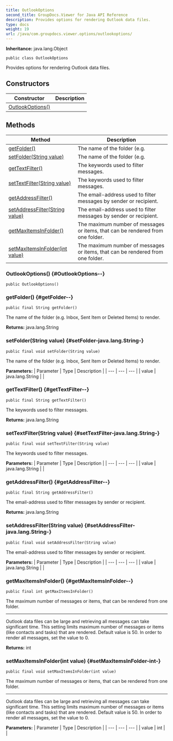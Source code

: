 ```yaml
---
title: OutlookOptions
second_title: GroupDocs.Viewer for Java API Reference
description: Provides options for rendering Outlook data files.
type: docs
weight: 19
url: /java/com.groupdocs.viewer.options/outlookoptions/
---
```

**Inheritance:**
java.lang.Object
```
public class OutlookOptions
```

Provides options for rendering Outlook data files.
## Constructors

| Constructor | Description |
| --- | --- |
| [OutlookOptions()](#OutlookOptions--) |  |
## Methods

| Method | Description |
| --- | --- |
| [getFolder()](#getFolder--) | The name of the folder (e.g. |
| [setFolder(String value)](#setFolder-java.lang.String-) | The name of the folder (e.g. |
| [getTextFilter()](#getTextFilter--) | The keywords used to filter messages. |
| [setTextFilter(String value)](#setTextFilter-java.lang.String-) | The keywords used to filter messages. |
| [getAddressFilter()](#getAddressFilter--) | The email-address used to filter messages by sender or recipient. |
| [setAddressFilter(String value)](#setAddressFilter-java.lang.String-) | The email-address used to filter messages by sender or recipient. |
| [getMaxItemsInFolder()](#getMaxItemsInFolder--) | The maximum number of messages or items, that can be rendered from one folder. |
| [setMaxItemsInFolder(int value)](#setMaxItemsInFolder-int-) | The maximum number of messages or items, that can be rendered from one folder. |
### OutlookOptions() {#OutlookOptions--}
```
public OutlookOptions()
```


### getFolder() {#getFolder--}
```
public final String getFolder()
```


The name of the folder (e.g. Inbox, Sent Item or Deleted Items) to render.

**Returns:**
java.lang.String
### setFolder(String value) {#setFolder-java.lang.String-}
```
public final void setFolder(String value)
```


The name of the folder (e.g. Inbox, Sent Item or Deleted Items) to render.

**Parameters:**
| Parameter | Type | Description |
| --- | --- | --- |
| value | java.lang.String |  |

### getTextFilter() {#getTextFilter--}
```
public final String getTextFilter()
```


The keywords used to filter messages.

**Returns:**
java.lang.String
### setTextFilter(String value) {#setTextFilter-java.lang.String-}
```
public final void setTextFilter(String value)
```


The keywords used to filter messages.

**Parameters:**
| Parameter | Type | Description |
| --- | --- | --- |
| value | java.lang.String |  |

### getAddressFilter() {#getAddressFilter--}
```
public final String getAddressFilter()
```


The email-address used to filter messages by sender or recipient.

**Returns:**
java.lang.String
### setAddressFilter(String value) {#setAddressFilter-java.lang.String-}
```
public final void setAddressFilter(String value)
```


The email-address used to filter messages by sender or recipient.

**Parameters:**
| Parameter | Type | Description |
| --- | --- | --- |
| value | java.lang.String |  |

### getMaxItemsInFolder() {#getMaxItemsInFolder--}
```
public final int getMaxItemsInFolder()
```


The maximum number of messages or items, that can be rendered from one folder.

--------------------

Outlook data files can be large and retrieving all messages can take significant time. This setting limits maximum number of messages or items (like contacts and tasks) that are rendered. Default value is 50. In order to render all messages, set the value to 0.

**Returns:**
int
### setMaxItemsInFolder(int value) {#setMaxItemsInFolder-int-}
```
public final void setMaxItemsInFolder(int value)
```


The maximum number of messages or items, that can be rendered from one folder.

--------------------

Outlook data files can be large and retrieving all messages can take significant time. This setting limits maximum number of messages or items (like contacts and tasks) that are rendered. Default value is 50. In order to render all messages, set the value to 0.

**Parameters:**
| Parameter | Type | Description |
| --- | --- | --- |
| value | int |  |

